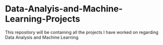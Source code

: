 # Data-Analyis-and-Machine-Learning-Projects
This repository will be containing all the projects I have worked on regarding Data Analysis and Machine Learning

